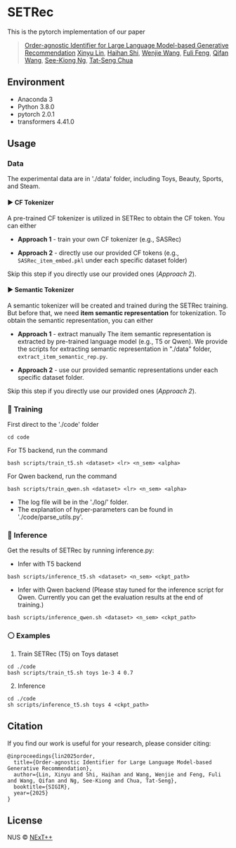 # SETRec
This is the pytorch implementation of our paper 
> [Order-agnostic Identifier for Large Language Model-based Generative Recommendation](https://arxiv.org/pdf/2502.10833)
> [Xinyu Lin](https://scholar.google.com/citations?view_op=list_works&hl=en&hl=en&user=0O_bs3UAAAAJ&sortby=pubdate), [Haihan Shi](https://data-science.ustc.edu.cn/_upload/tpl/15/04/5380/template5380/people.html), [Wenjie Wang](https://wenjiewwj.github.io/), [Fuli Feng](https://fulifeng.github.io/), [Qifan Wang](https://wqfcr.github.io/), [See-Kiong Ng](https://www.comp.nus.edu.sg/~ngsk/), [Tat-Seng Chua](https://www.chuatatseng.com/)

## Environment
- Anaconda 3
- Python 3.8.0
- pytorch 2.0.1
- transformers 4.41.0

## Usage

### Data
The experimental data are in './data' folder, including Toys, Beauty, Sports, and Steam.

#### :arrow_forward: CF Tokenizer
A pre-trained CF tokenizer is utilized in SETRec to obtain the CF token. You can either

- **Approach 1** - train your own CF tokenizer (e.g., SASRec)

- **Approach 2** - directly use our provided CF tokens (e.g., ``SASRec_item_embed.pkl`` under each specific dataset folder)

Skip this step if you directly use our provided ones (*Approach 2*).

#### :arrow_forward: Semantic Tokenizer

A semantic tokenizer will be created and trained during the SETRec training. But before that, we need **item semantic representation** for tokenization. To obtain the semantic representation, you can either

- **Approach 1** - extract manually
The item semantic representation is extracted by pre-trained language model (e.g., T5 or Qwen). We provide the scripts for extracting semantic representation in "./data" folder, ``extract_item_semantic_rep.py``. 

- **Approach 2** - use our provided semantic representations under each specific dataset folder.

Skip this step if you directly use our provided ones (*Approach 2*).

### :red_circle: Training 

First direct to the './code' folder
```
cd code
```

For T5 backend, run the command

```
bash scripts/train_t5.sh <dataset> <lr> <n_sem> <alpha>
```

For Qwen backend, run the command

```
bash scripts/train_qwen.sh <dataset> <lr> <n_sem> <alpha>
```

- The log file will be in the './log/' folder. 
- The explanation of hyper-parameters can be found in './code/parse_utils.py'. 

### :large_blue_circle: Inference
Get the results of SETRec by running inference.py:

- Infer with T5 backend
```
bash scripts/inference_t5.sh <dataset> <n_sem> <ckpt_path>
```
- Infer with Qwen backend (Please stay tuned for the inference script for Qwen. Currently you can get the evaluation results at the end of training.)
```
bash scripts/inference_qwen.sh <dataset> <n_sem> <ckpt_path>
```


### :white_circle: Examples

1. Train SETRec (T5) on Toys dataset 

```
cd ./code
bash scripts/train_t5.sh toys 1e-3 4 0.7
```

2. Inference

```
cd ./code
sh scripts/inference_t5.sh toys 4 <ckpt_path> 
```

## Citation
If you find our work is useful for your research, please consider citing: 
```
@inproceedings{lin2025order,
  title={Order-agnostic Identifier for Large Language Model-based Generative Recommendation},
  author={Lin, Xinyu and Shi, Haihan and Wang, Wenjie and Feng, Fuli and Wang, Qifan and Ng, See-Kiong and Chua, Tat-Seng},
  booktitle={SIGIR},
  year={2025}
}
```

## License

NUS © [NExT++](https://www.nextcenter.org/)